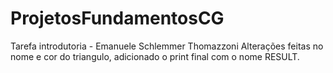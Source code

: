 # ProjetosFundamentosCG

Tarefa introdutoria - Emanuele Schlemmer Thomazzoni
Alterações feitas no nome e cor do triangulo, adicionado o print final com o nome RESULT. 
